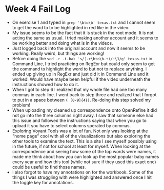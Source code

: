 # Week 4 Fail Log

* On exercise 1 and typed in `grep '\bto\b' texas.txt` and I cannot seem to get the word to to be highlighted in red like in the video. 
* My issue seems to be the fact that it is stuck in the root mode. It is not acting the same as usual. I tried making another account and it seems to be working better and doing what is in the videos.
* Just logged back into the original account and now it seems to be working. Really weird, but things are working!
* Before doing the `sed -r -i.bak 's/(.+\bto\b.+)/~\1/g' texas.txt` in Command Line, I tried practicing on RegExr but could only seem to get the command to highlight the word to but not to replace anything. I ended up giving up in RegExr and just did it in Command Line and it worked. Would have maybe been helpful if the video underneath the instructions showed how to do it.
* When I got to step 6 I realized that my whole file had one too many commas in each line. I went back to step three and realized that I forgot to put in a space between `( [0-9]{4})`. Re-doing this step solved my problem!
* When uploading my cleaned up correspondence onto OpenRefine it did not go into the three columns right away. I saw that someone else had this issue and followed the instructions saying that when you go to upload it you have to select columns sperated by commas.
* Exploring Voyant Tools was a lot of fun. Not only was looking at the "home page" cool with all of the visualizations but also exploring the other tools to examine the text. This is a site I see myself possibly using in the future, if not for school at least for myself. When looking at the correspondence and seeing how some of the top words were names, it made me think about how you can look up the most popular baby names every year and how this tool (while not sure if they used this exact one) could be useful to find those names.
* I also forgot to have my annotations on for the workbook. Some of the things I was struggling with were highlighted and answered once I hit the toggle key for annotations.
